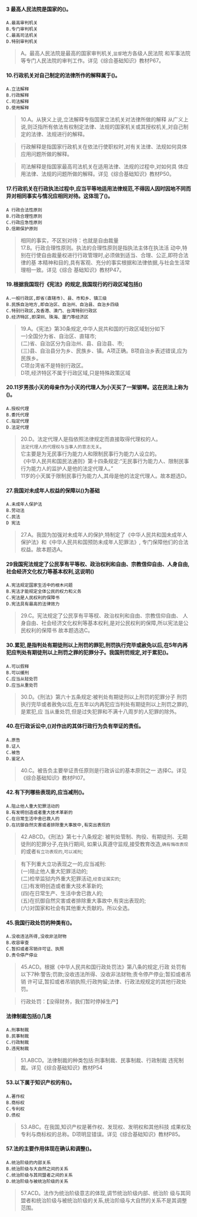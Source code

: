 #### 3 最高人民法院是国家的()。
    A.最高审判机关
    B.专门审判机关
    C.最高司法机关
    D.特别审判机关
>   A。最高人民法院是最高的国家审判机关,`监督`地方各级人民法院
    和军事法院等专门人民法院的审判工作。详见《综合基础知识》教材P67。

#### 10.行政机关对自己制定的法律所作的解释属于()。
    A.立法解释
    B.行政解释
    C.司法解释
    D.使用解释
>   10.A。从狭义上说,立法解释专指国家立法机关对法律所做的解释
    从广义上说,则泛指所有依法有权制定法律、法规的国家机关或其授权机关,对自己制定的法律、法规进行的解释。
    
>   行政解释是指国家行政机关在依法行使职权时,对有关法律、法规如何具体
    应用问题所做的解释。
    
>   司法解释是指国家最高司法机关在适用法律、法规的过程中,对如何具
    体应用法律、法规的问题所做的解释。详见《综合基础知识》教材P50。    

#### 17.行政机关在行政执法过程中,应当平等地适用法律规范,不得因人因时因地不同而异对相同事实与情况应相同对待。这体现了()。
    A 行政合法性原则
    B.行政合理性原则
    C.行政应急性原则
    D.信赖保护原则
>   相同的事实，不区别对待：也就是自由裁量    
>   17.B。行政合理性原则。执法的合理性原则是指执法主体在执法活
    动中,特别在行使自由裁量权进行行政管理时,必须做到适当、合理、公正,即符合法律的基
    本精神和目的,具有客观、充分的事实根据和法律依据,与社会生活常理相一致。详见《综合
    基础知识》教材P47。


#### 19.根据我国现行《宪法》的规定,我国现行的行政区域包括()
    A.一般行政区,即省(直辖市)、县、市和乡、镇三级
    B.民族自治地方,即自治区、自治州、自治县、自治乡四级
    C.特别行政区,及香港、澳门、台湾特别行政区
    D.经济特区,即深圳、珠海、厦门等经济区
>   19.A。《宪法》第30条规定,中华人民共和国的行政区域划分如下   
    一)全国分为省、自治区、直辖市;    
    (二)省、自治区分为自治州、县、自治县、市;    
    (三)县、自治县分为乡、民族乡、镇。A项正确。B项自治乡表述错误,应为民族乡。    
    C项台湾省不是特别行政区。    
    D项,经济特区不属于行政区域,只是特殊政策区域    


#### 20.11岁男孩小天的母亲作为小天的代理人为小天买了一架钢琴。这在民法上称为()。
    A.授权代理
    B.委托代理
    C.指定代理
    D.法定代理
>   20.D。法定代理人是指依照法律规定而直接取得代理权的人。  
`法定代理人的代理权与当事人的意志无关`。  
    它主要是为无民事行为能力人和限制民事行为能力人设立的。  
    《中华人民共和国民法通则》第十四条规定:“无民事行为能力人、限制民事行为能力人的监护人是他的法定代理人。”  
    11岁的小天属于限制民事行为能力人,其母是他的法定代理人。故本题选D。  

#### 27.我国对未成年人权益的保障以()为基础
    A.未成年人保护法
    B.劳动法
    C.民法
    D 宪法
>   27.A。我国为加强对未成年人的保护,特制定了《中华人民共和国未成年人保护法》和《中华人民共和国预防未成年人犯罪法》,
专门保障他们的合法权益。故本题选A。


#### 29我国宪法规定了公民享有平等权、政治权利和自由、宗教信仰自由、人身自由,社会经济文化权力等基本权利,这说明()
    A.宪法规定国家生活中的根木问题
    B.宪法才能规定全体公民的权力和义务
    C.宪法是人民权利的保障书
    D.宪法具有最高的法律效力
>   29.C。宪法规定了公民享有平等杈、政治权利和自由、宗教信仰自由、
    人身自由、社会经济文化权利等基本权利,是对公民权利的保障,所以宪法是公民权利的保障书
    故本题选选C。

#### 30.累犯,是指判处有期徒刑以上刑罚的罪犯,刑罚执行完毕或赦免以后,在5年内再犯应判处有期徒刑以上刑罚之罪的犯罪分子。我国刑罚规定,对于累犯()。
    A.可以假释
    B.可以缓刑
    C.应当从轻处罚
    D.应当从重处罚
>   30.D。《刑法》第六十五条规定:被判处有期徒刑以上刑罚的犯罪分子
    刑罚执行完毕或者赦免以后,在五年以内再犯应当判处有期徒刑以上刑罚之罪的,是累犯,应
    当从重处罚,但是过失犯罪和不满十八周岁的人犯罪的除外。

#### 40.在行政诉讼中,()对作出的其体行政行为负有举证的责任。
    A.原告
    B.证人
    C.被告
    D.鉴定人
>   40.C。被告负主要举证责任原则是行政诉讼的基本原则之一
选择C。详见《综合基础知识》教材PI07。

#### 42.有下列哪些表现的,应当减刑()。
    A.阻止他人重大犯罪活动的
    B.有发明创造或者重大技术革新的
    C.在日常生活中舍已救人的
    D.在抗御自然灾害或者排除重大事故中,有突出表现的

>   42.ABCD。《刑法》第七十八条规定:
被判处管制、拘役、有期徒刑、无期徒刑的犯罪分子,在执行期间,
如果认真遵守监规,接受教育改造,`确有悔改表现`的或者`有立功表现的`,`可以减刑`;

>   有下列重大立功表现之一的,应当减刑:    
(一)阻止他人重大犯罪活动的;      
(二)检举监狱内外重大犯罪活动,`经查证属实的`;      
(三)有发明创造或者重大技术革新的;      
(四)在日常生产、生活中舍已救人的;      
(五)在抗御自然灾害或者排除重大事故中,有突出表现的;      
(六)对国家和社会有其他重大贡献的。所以全选。    

#### 45.我国行政处罚的种类有()。
    A.没收违法所得,没收非法财物
    B.收容审查
    C.暂扣或者吊销许可证、执照
    D.责令停产停业
>   45.ACD。根据《中华人民共和国行政处罚法》第八条的规定,行政
    处罚有以下7种:警告;罚款;没收违法所得、没收非法财物;责令停产停业;暂扣或者吊销
    许可证,暂扣或者吊销执照;行政拘留;法律、行政法规规定的其他行政处罚。

>   行政处罚：【没得财务，我们暂时停掉生产】

#### 法律制裁包括()几类
    A.刑事制裁
    B.民事制裁
    C.行政制裁
    D.违宪制裁
>   51.ABCD。法律制裁的种类包括:刑事制裁、民事制裁、行政制裁
    违宪制裁。详见《综合基础知识》教材P54

#### 53.以下属于知识产权的有()。
    A.著作权
    B.商标权
    C.专利权
    D.债权
>   53.ABC。在我国,知识产权是著作权、发现权、发明权和其他科技
    成果权及专利与商标权的总称。D项明显错误。详见《综合基础知识》教材P85。


#### 57.法的主要作用体现在确认和调整()。
    A.统治阶级的内部关系
    B.统治阶级与大自然之间的关系
    C.统治阶级与其同盟者之间的关系
    D.统治阶级与被统治阶级的关系
>   57.ACD。法作为统治阶级意志的体现,调节统治阶级内部、统治阶
    级与其同盟者和统治阶级与被统治阶级的关系,统治阶级与大自然的关系不是其调整范围。





        